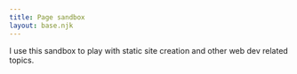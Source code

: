 ```yaml
---
title: Page sandbox
layout: base.njk
---
```

I use this sandbox to play with static site creation and other web dev related topics.
